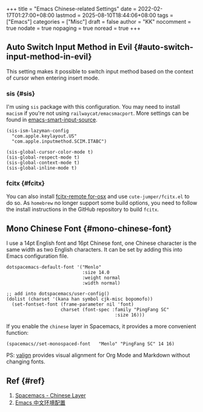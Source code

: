 +++
title = "Emacs Chinese-related Settings"
date = 2022-02-17T01:27:00+08:00
lastmod = 2025-08-10T18:44:06+08:00
tags = ["Emacs"]
categories = ["Misc"]
draft = false
author = "KK"
nocomment = true
nodate = true
nopaging = true
noread = true
+++

## Auto Switch Input Method in Evil {#auto-switch-input-method-in-evil}

This setting makes it possible to switch input method based on the context of cursor when entering insert mode.


### sis {#sis}

I'm using `sis` package with this configuration. You may need to install `macism` if you're not using `railwaycat/emacsmacport`. More settings can be found in [emacs-smart-input-source](https://github.com/laishulu/emacs-smart-input-source).

```elisp
(sis-ism-lazyman-config
  "com.apple.keylayout.US"
  "com.apple.inputmethod.SCIM.ITABC")

(sis-global-cursor-color-mode t)
(sis-global-respect-mode t)
(sis-global-context-mode t)
(sis-global-inline-mode t)
```


### fcitx {#fcitx}

You can also install [fcitx-remote for-osx](https://github.com/xcodebuild/fcitx-remote-for-osx) and use `cute-jumper/fcitx.el` to do so. As `homebrew` no longer support some build options, you need to follow the install instructions in the GitHub repository to build `fcitx`.


## Mono Chinese Font {#mono-chinese-font}

I use a 14pt English font and 16pt Chinese font, one Chinese character is the same width as two English characters. It can be set by adding this into Emacs configuration file.

```elisp
dotspacemacs-default-font '("Menlo"
                            :size 14.0
                            :weight normal
                            :width normal)

;; add into dotspacemacs/user-config()
(dolist (charset '(kana han symbol cjk-misc bopomofo))
  (set-fontset-font (frame-parameter nil 'font)
                    charset (font-spec :family "PingFang SC"
                                        :size 16)))
```

If you enable the `chinese` layer in Spacemacs, it provides a more convenient function:

```elisp
(spacemacs//set-monospaced-font   "Menlo" "PingFang SC" 14 16)
```

PS: [valign](https://github.com/casouri/valign) provides visual alignment for Org Mode and Markdown without changing fonts.


## Ref {#ref}

1.  [Spacemacs - Chinese Layer](https://develop.spacemacs.org/layers/+intl/chinese/README.html)
2.  [Emacs 中文环境配置](https://blindwith.science/2019/07/443.html/)

